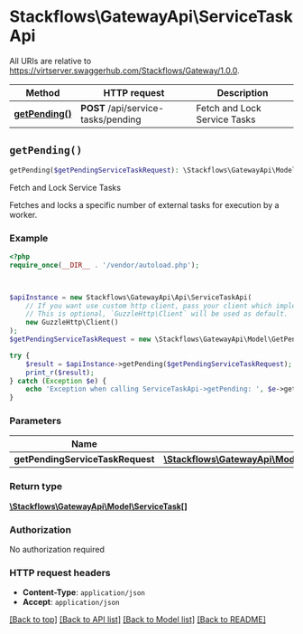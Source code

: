 # Stackflows\GatewayApi\ServiceTaskApi

All URIs are relative to https://virtserver.swaggerhub.com/Stackflows/Gateway/1.0.0.

Method | HTTP request | Description
------------- | ------------- | -------------
[**getPending()**](ServiceTaskApi.md#getPending) | **POST** /api/service-tasks/pending | Fetch and Lock Service Tasks


## `getPending()`

```php
getPending($getPendingServiceTaskRequest): \Stackflows\GatewayApi\Model\ServiceTask[]
```

Fetch and Lock Service Tasks

Fetches and locks a specific number of external tasks for execution by a worker.

### Example

```php
<?php
require_once(__DIR__ . '/vendor/autoload.php');



$apiInstance = new Stackflows\GatewayApi\Api\ServiceTaskApi(
    // If you want use custom http client, pass your client which implements `GuzzleHttp\ClientInterface`.
    // This is optional, `GuzzleHttp\Client` will be used as default.
    new GuzzleHttp\Client()
);
$getPendingServiceTaskRequest = new \Stackflows\GatewayApi\Model\GetPendingServiceTaskRequest(); // \Stackflows\GatewayApi\Model\GetPendingServiceTaskRequest

try {
    $result = $apiInstance->getPending($getPendingServiceTaskRequest);
    print_r($result);
} catch (Exception $e) {
    echo 'Exception when calling ServiceTaskApi->getPending: ', $e->getMessage(), PHP_EOL;
}
```

### Parameters

Name | Type | Description  | Notes
------------- | ------------- | ------------- | -------------
 **getPendingServiceTaskRequest** | [**\Stackflows\GatewayApi\Model\GetPendingServiceTaskRequest**](../Model/GetPendingServiceTaskRequest.md)|  |

### Return type

[**\Stackflows\GatewayApi\Model\ServiceTask[]**](../Model/ServiceTask.md)

### Authorization

No authorization required

### HTTP request headers

- **Content-Type**: `application/json`
- **Accept**: `application/json`

[[Back to top]](#) [[Back to API list]](../../README.md#endpoints)
[[Back to Model list]](../../README.md#models)
[[Back to README]](../../README.md)
